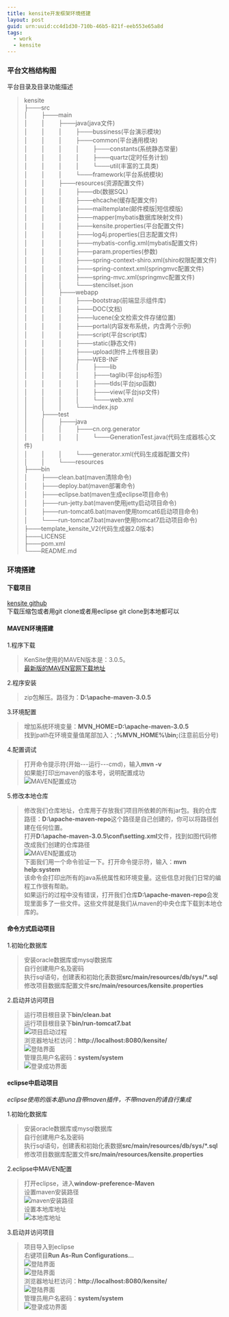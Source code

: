 ```yaml
---
title: kensite开发框架环境搭建
layout: post
guid: urn:uuid:cc4d1d30-710b-46b5-821f-eeb553e65a8d
tags:
  - work
  - kensite
---
```


### 平台文档结构图

平台目录及目录功能描述

> kensite  
├───src  
│&nbsp;&nbsp;&nbsp;&nbsp;&nbsp;&nbsp;&nbsp;&nbsp;├───main  
│&nbsp;&nbsp;&nbsp;&nbsp;&nbsp;&nbsp;&nbsp;&nbsp;│&nbsp;&nbsp;&nbsp;&nbsp;&nbsp;&nbsp;&nbsp;&nbsp;├───java(java文件)  
│&nbsp;&nbsp;&nbsp;&nbsp;&nbsp;&nbsp;&nbsp;&nbsp;│&nbsp;&nbsp;&nbsp;&nbsp;&nbsp;&nbsp;&nbsp;&nbsp;│&nbsp;&nbsp;&nbsp;&nbsp;&nbsp;&nbsp;&nbsp;&nbsp;├───bussiness(平台演示模块)  
│&nbsp;&nbsp;&nbsp;&nbsp;&nbsp;&nbsp;&nbsp;&nbsp;│&nbsp;&nbsp;&nbsp;&nbsp;&nbsp;&nbsp;&nbsp;&nbsp;│&nbsp;&nbsp;&nbsp;&nbsp;&nbsp;&nbsp;&nbsp;&nbsp;├───common(平台通用模块)  
│&nbsp;&nbsp;&nbsp;&nbsp;&nbsp;&nbsp;&nbsp;&nbsp;│&nbsp;&nbsp;&nbsp;&nbsp;&nbsp;&nbsp;&nbsp;&nbsp;│&nbsp;&nbsp;&nbsp;&nbsp;&nbsp;&nbsp;&nbsp;&nbsp;│&nbsp;&nbsp;&nbsp;&nbsp;&nbsp;&nbsp;&nbsp;&nbsp;├───constants(系统静态常量)  
│&nbsp;&nbsp;&nbsp;&nbsp;&nbsp;&nbsp;&nbsp;&nbsp;│&nbsp;&nbsp;&nbsp;&nbsp;&nbsp;&nbsp;&nbsp;&nbsp;│&nbsp;&nbsp;&nbsp;&nbsp;&nbsp;&nbsp;&nbsp;&nbsp;│&nbsp;&nbsp;&nbsp;&nbsp;&nbsp;&nbsp;&nbsp;&nbsp;├───quartz(定时任务计划)  
│&nbsp;&nbsp;&nbsp;&nbsp;&nbsp;&nbsp;&nbsp;&nbsp;│&nbsp;&nbsp;&nbsp;&nbsp;&nbsp;&nbsp;&nbsp;&nbsp;│&nbsp;&nbsp;&nbsp;&nbsp;&nbsp;&nbsp;&nbsp;&nbsp;│&nbsp;&nbsp;&nbsp;&nbsp;&nbsp;&nbsp;&nbsp;&nbsp;└───util(丰富的工具类)  
│&nbsp;&nbsp;&nbsp;&nbsp;&nbsp;&nbsp;&nbsp;&nbsp;│&nbsp;&nbsp;&nbsp;&nbsp;&nbsp;&nbsp;&nbsp;&nbsp;│&nbsp;&nbsp;&nbsp;&nbsp;&nbsp;&nbsp;&nbsp;&nbsp;└───framework(平台系统模块)  
│&nbsp;&nbsp;&nbsp;&nbsp;&nbsp;&nbsp;&nbsp;&nbsp;│&nbsp;&nbsp;&nbsp;&nbsp;&nbsp;&nbsp;&nbsp;&nbsp;├───resources(资源配置文件)  
│&nbsp;&nbsp;&nbsp;&nbsp;&nbsp;&nbsp;&nbsp;&nbsp;│&nbsp;&nbsp;&nbsp;&nbsp;&nbsp;&nbsp;&nbsp;&nbsp;│&nbsp;&nbsp;&nbsp;&nbsp;&nbsp;&nbsp;&nbsp;&nbsp;├───db(数据SQL)  
│&nbsp;&nbsp;&nbsp;&nbsp;&nbsp;&nbsp;&nbsp;&nbsp;│&nbsp;&nbsp;&nbsp;&nbsp;&nbsp;&nbsp;&nbsp;&nbsp;│&nbsp;&nbsp;&nbsp;&nbsp;&nbsp;&nbsp;&nbsp;&nbsp;├───ehcache(缓存配置文件)  
│&nbsp;&nbsp;&nbsp;&nbsp;&nbsp;&nbsp;&nbsp;&nbsp;│&nbsp;&nbsp;&nbsp;&nbsp;&nbsp;&nbsp;&nbsp;&nbsp;│&nbsp;&nbsp;&nbsp;&nbsp;&nbsp;&nbsp;&nbsp;&nbsp;├───mailtemplate(邮件模版|短信模版)  
│&nbsp;&nbsp;&nbsp;&nbsp;&nbsp;&nbsp;&nbsp;&nbsp;│&nbsp;&nbsp;&nbsp;&nbsp;&nbsp;&nbsp;&nbsp;&nbsp;│&nbsp;&nbsp;&nbsp;&nbsp;&nbsp;&nbsp;&nbsp;&nbsp;├───mapper(mybatis数据库映射文件)  
│&nbsp;&nbsp;&nbsp;&nbsp;&nbsp;&nbsp;&nbsp;&nbsp;│&nbsp;&nbsp;&nbsp;&nbsp;&nbsp;&nbsp;&nbsp;&nbsp;│&nbsp;&nbsp;&nbsp;&nbsp;&nbsp;&nbsp;&nbsp;&nbsp;├───kensite.properties(平台配置文件)  
│&nbsp;&nbsp;&nbsp;&nbsp;&nbsp;&nbsp;&nbsp;&nbsp;│&nbsp;&nbsp;&nbsp;&nbsp;&nbsp;&nbsp;&nbsp;&nbsp;│&nbsp;&nbsp;&nbsp;&nbsp;&nbsp;&nbsp;&nbsp;&nbsp;├───log4j.properties(日志配置文件)  
│&nbsp;&nbsp;&nbsp;&nbsp;&nbsp;&nbsp;&nbsp;&nbsp;│&nbsp;&nbsp;&nbsp;&nbsp;&nbsp;&nbsp;&nbsp;&nbsp;│&nbsp;&nbsp;&nbsp;&nbsp;&nbsp;&nbsp;&nbsp;&nbsp;├───mybatis-config.xml(mybatis配置文件)  
│&nbsp;&nbsp;&nbsp;&nbsp;&nbsp;&nbsp;&nbsp;&nbsp;│&nbsp;&nbsp;&nbsp;&nbsp;&nbsp;&nbsp;&nbsp;&nbsp;│&nbsp;&nbsp;&nbsp;&nbsp;&nbsp;&nbsp;&nbsp;&nbsp;├───param.properties(参数)  
│&nbsp;&nbsp;&nbsp;&nbsp;&nbsp;&nbsp;&nbsp;&nbsp;│&nbsp;&nbsp;&nbsp;&nbsp;&nbsp;&nbsp;&nbsp;&nbsp;│&nbsp;&nbsp;&nbsp;&nbsp;&nbsp;&nbsp;&nbsp;&nbsp;├───spring-context-shiro.xml(shiro权限配置文件)  
│&nbsp;&nbsp;&nbsp;&nbsp;&nbsp;&nbsp;&nbsp;&nbsp;│&nbsp;&nbsp;&nbsp;&nbsp;&nbsp;&nbsp;&nbsp;&nbsp;│&nbsp;&nbsp;&nbsp;&nbsp;&nbsp;&nbsp;&nbsp;&nbsp;├───spring-context.xml(springmvc配置文件)  
│&nbsp;&nbsp;&nbsp;&nbsp;&nbsp;&nbsp;&nbsp;&nbsp;│&nbsp;&nbsp;&nbsp;&nbsp;&nbsp;&nbsp;&nbsp;&nbsp;│&nbsp;&nbsp;&nbsp;&nbsp;&nbsp;&nbsp;&nbsp;&nbsp;├───spring-mvc.xml(springmvc配置文件)  
│&nbsp;&nbsp;&nbsp;&nbsp;&nbsp;&nbsp;&nbsp;&nbsp;│&nbsp;&nbsp;&nbsp;&nbsp;&nbsp;&nbsp;&nbsp;&nbsp;│&nbsp;&nbsp;&nbsp;&nbsp;&nbsp;&nbsp;&nbsp;&nbsp;└───stencilset.json  
│&nbsp;&nbsp;&nbsp;&nbsp;&nbsp;&nbsp;&nbsp;&nbsp;│&nbsp;&nbsp;&nbsp;&nbsp;&nbsp;&nbsp;&nbsp;&nbsp;├───webapp  
│&nbsp;&nbsp;&nbsp;&nbsp;&nbsp;&nbsp;&nbsp;&nbsp;│&nbsp;&nbsp;&nbsp;&nbsp;&nbsp;&nbsp;&nbsp;&nbsp;│&nbsp;&nbsp;&nbsp;&nbsp;&nbsp;&nbsp;&nbsp;&nbsp;├───bootstrap(前端显示组件库)  
│&nbsp;&nbsp;&nbsp;&nbsp;&nbsp;&nbsp;&nbsp;&nbsp;│&nbsp;&nbsp;&nbsp;&nbsp;&nbsp;&nbsp;&nbsp;&nbsp;│&nbsp;&nbsp;&nbsp;&nbsp;&nbsp;&nbsp;&nbsp;&nbsp;├───DOC(文档)  
│&nbsp;&nbsp;&nbsp;&nbsp;&nbsp;&nbsp;&nbsp;&nbsp;│&nbsp;&nbsp;&nbsp;&nbsp;&nbsp;&nbsp;&nbsp;&nbsp;│&nbsp;&nbsp;&nbsp;&nbsp;&nbsp;&nbsp;&nbsp;&nbsp;├───lucene(全文检索文件存储位置)  
│&nbsp;&nbsp;&nbsp;&nbsp;&nbsp;&nbsp;&nbsp;&nbsp;│&nbsp;&nbsp;&nbsp;&nbsp;&nbsp;&nbsp;&nbsp;&nbsp;│&nbsp;&nbsp;&nbsp;&nbsp;&nbsp;&nbsp;&nbsp;&nbsp;├───portal(内容发布系统，内含两个示例)  
│&nbsp;&nbsp;&nbsp;&nbsp;&nbsp;&nbsp;&nbsp;&nbsp;│&nbsp;&nbsp;&nbsp;&nbsp;&nbsp;&nbsp;&nbsp;&nbsp;│&nbsp;&nbsp;&nbsp;&nbsp;&nbsp;&nbsp;&nbsp;&nbsp;├───script(平台script库)  
│&nbsp;&nbsp;&nbsp;&nbsp;&nbsp;&nbsp;&nbsp;&nbsp;│&nbsp;&nbsp;&nbsp;&nbsp;&nbsp;&nbsp;&nbsp;&nbsp;│&nbsp;&nbsp;&nbsp;&nbsp;&nbsp;&nbsp;&nbsp;&nbsp;├───static(静态文件)  
│&nbsp;&nbsp;&nbsp;&nbsp;&nbsp;&nbsp;&nbsp;&nbsp;│&nbsp;&nbsp;&nbsp;&nbsp;&nbsp;&nbsp;&nbsp;&nbsp;│&nbsp;&nbsp;&nbsp;&nbsp;&nbsp;&nbsp;&nbsp;&nbsp;├───upload(附件上传根目录)  
│&nbsp;&nbsp;&nbsp;&nbsp;&nbsp;&nbsp;&nbsp;&nbsp;│&nbsp;&nbsp;&nbsp;&nbsp;&nbsp;&nbsp;&nbsp;&nbsp;│&nbsp;&nbsp;&nbsp;&nbsp;&nbsp;&nbsp;&nbsp;&nbsp;├───WEB-INF  
│&nbsp;&nbsp;&nbsp;&nbsp;&nbsp;&nbsp;&nbsp;&nbsp;│&nbsp;&nbsp;&nbsp;&nbsp;&nbsp;&nbsp;&nbsp;&nbsp;│&nbsp;&nbsp;&nbsp;&nbsp;&nbsp;&nbsp;&nbsp;&nbsp;│&nbsp;&nbsp;&nbsp;&nbsp;&nbsp;&nbsp;&nbsp;&nbsp;├───lib  
│&nbsp;&nbsp;&nbsp;&nbsp;&nbsp;&nbsp;&nbsp;&nbsp;│&nbsp;&nbsp;&nbsp;&nbsp;&nbsp;&nbsp;&nbsp;&nbsp;│&nbsp;&nbsp;&nbsp;&nbsp;&nbsp;&nbsp;&nbsp;&nbsp;│&nbsp;&nbsp;&nbsp;&nbsp;&nbsp;&nbsp;&nbsp;&nbsp;├───taglib(平台jsp标签)  
│&nbsp;&nbsp;&nbsp;&nbsp;&nbsp;&nbsp;&nbsp;&nbsp;│&nbsp;&nbsp;&nbsp;&nbsp;&nbsp;&nbsp;&nbsp;&nbsp;│&nbsp;&nbsp;&nbsp;&nbsp;&nbsp;&nbsp;&nbsp;&nbsp;│&nbsp;&nbsp;&nbsp;&nbsp;&nbsp;&nbsp;&nbsp;&nbsp;├───tlds(平台jsp函数)  
│&nbsp;&nbsp;&nbsp;&nbsp;&nbsp;&nbsp;&nbsp;&nbsp;│&nbsp;&nbsp;&nbsp;&nbsp;&nbsp;&nbsp;&nbsp;&nbsp;│&nbsp;&nbsp;&nbsp;&nbsp;&nbsp;&nbsp;&nbsp;&nbsp;│&nbsp;&nbsp;&nbsp;&nbsp;&nbsp;&nbsp;&nbsp;&nbsp;├───view(平台jsp文件)  
│&nbsp;&nbsp;&nbsp;&nbsp;&nbsp;&nbsp;&nbsp;&nbsp;│&nbsp;&nbsp;&nbsp;&nbsp;&nbsp;&nbsp;&nbsp;&nbsp;│&nbsp;&nbsp;&nbsp;&nbsp;&nbsp;&nbsp;&nbsp;&nbsp;│&nbsp;&nbsp;&nbsp;&nbsp;&nbsp;&nbsp;&nbsp;&nbsp;└───web.xml  
│&nbsp;&nbsp;&nbsp;&nbsp;&nbsp;&nbsp;&nbsp;&nbsp;│&nbsp;&nbsp;&nbsp;&nbsp;&nbsp;&nbsp;&nbsp;&nbsp;│&nbsp;&nbsp;&nbsp;&nbsp;&nbsp;&nbsp;&nbsp;&nbsp;└───index.jsp  
│&nbsp;&nbsp;&nbsp;&nbsp;&nbsp;&nbsp;&nbsp;&nbsp;├───test  
│&nbsp;&nbsp;&nbsp;&nbsp;&nbsp;&nbsp;&nbsp;&nbsp;│&nbsp;&nbsp;&nbsp;&nbsp;&nbsp;&nbsp;&nbsp;&nbsp;├───java  
│&nbsp;&nbsp;&nbsp;&nbsp;&nbsp;&nbsp;&nbsp;&nbsp;│&nbsp;&nbsp;&nbsp;&nbsp;&nbsp;&nbsp;&nbsp;&nbsp;│&nbsp;&nbsp;&nbsp;&nbsp;&nbsp;&nbsp;&nbsp;&nbsp;├───cn.org.generator  
│&nbsp;&nbsp;&nbsp;&nbsp;&nbsp;&nbsp;&nbsp;&nbsp;│&nbsp;&nbsp;&nbsp;&nbsp;&nbsp;&nbsp;&nbsp;&nbsp;│&nbsp;&nbsp;&nbsp;&nbsp;&nbsp;&nbsp;&nbsp;&nbsp;│&nbsp;&nbsp;&nbsp;&nbsp;&nbsp;&nbsp;&nbsp;&nbsp;└───GenerationTest.java(代码生成器核心文件)  
│&nbsp;&nbsp;&nbsp;&nbsp;&nbsp;&nbsp;&nbsp;&nbsp;│&nbsp;&nbsp;&nbsp;&nbsp;&nbsp;&nbsp;&nbsp;&nbsp;│&nbsp;&nbsp;&nbsp;&nbsp;&nbsp;&nbsp;&nbsp;&nbsp;└───generator.xml(代码生成器配置文件)  
│&nbsp;&nbsp;&nbsp;&nbsp;&nbsp;&nbsp;&nbsp;&nbsp;│&nbsp;&nbsp;&nbsp;&nbsp;&nbsp;&nbsp;&nbsp;&nbsp;└───resources  
├───bin  
│&nbsp;&nbsp;&nbsp;&nbsp;&nbsp;&nbsp;&nbsp;&nbsp;├───clean.bat(maven清除命令)  
│&nbsp;&nbsp;&nbsp;&nbsp;&nbsp;&nbsp;&nbsp;&nbsp;├───deploy.bat(maven部署命令)  
│&nbsp;&nbsp;&nbsp;&nbsp;&nbsp;&nbsp;&nbsp;&nbsp;├───eclipse.bat(maven生成eclipse项目命令)  
│&nbsp;&nbsp;&nbsp;&nbsp;&nbsp;&nbsp;&nbsp;&nbsp;├───run-jetty.bat(maven使用jetty启动项目命令)  
│&nbsp;&nbsp;&nbsp;&nbsp;&nbsp;&nbsp;&nbsp;&nbsp;├───run-tomcat6.bat(maven使用tomcat6启动项目命令)  
│&nbsp;&nbsp;&nbsp;&nbsp;&nbsp;&nbsp;&nbsp;&nbsp;└───run-tomcat7.bat(maven使用tomcat7启动项目命令)  
├───template_kensite_V2(代码生成器2.0版本)  
├───LICENSE  
├───pom.xml  
└───README.md  

### 环境搭建

#### 下载项目

[kensite github](https://github.com/seeyoui/kensite)  
下载压缩包或者用git clone或者用eclipse git clone到本地都可以

#### MAVEN环境搭建

1.程序下载  
> KenSite使用的MAVEN版本是：3.0.5。   
[最新版的MAVEN官网下载地址](http://maven.apache.org/download.cgi)   

2.程序安装
> zip包解压。路径为：**D:\apache-maven-3.0.5**  

3.环境配置  
> 增加系统环境变量：**MVN_HOME=D:\apache-maven-3.0.5**  
找到path在环境变量值尾部加入：**;%MVN_HOME%\bin;**(注意前后分号)  

4.配置调试  
> 打开命令提示符(开始---运行---cmd)，输入**mvn -v**  
如果能打印出maven的版本号，说明配置成功  
![MAVEN配置成功](/media/files/2017/02/04/mvncmd.jpg)  

5.修改本地仓库  
> 修改我们仓库地址，仓库用于存放我们项目所依赖的所有jar包。我的仓库路径：**D:\apache-maven-repo**这个路径是自己创建的，你可以将路径创建在任何位置。  
打开**D:\apache-maven-3.0.5\conf\setting.xml**文件，找到如图代码修改成我们创建的仓库路径  
![MAVEN配置成功](/media/files/2017/02/04/mvnconf.png)  
下面我们用一个命令验证一下。打开命令提示符，输入：**mvn help:system**  
该命令会打印出所有的java系统属性和环境变量。这些信息对我们日常的编程工作很有帮助。  
如果运行的过程中没有错误，打开我们仓库**D:\apache-maven-repo**会发现里面多了一些文件。这些文件就是我们从maven的中央仓库下载到本地仓库的。  

#### 命令方式启动项目

1.初始化数据库  
> 安装oracle数据库或mysql数据库  
自行创建用户名及密码  
执行sql语句，创建表和初始化表数据**src/main/resources/db/sys/*.sql**  
修改项目数据库配置文件**src/main/resources/kensite.properties**  

2.启动并访问项目  
> 运行项目根目录下**bin/clean.bat**  
运行项目根目录下**bin/run-tomcat7.bat**  
![项目启动过程](/media/files/2017/02/04/jettyrun.png)  
浏览器地址栏访问：**http://localhost:8080/kensite/**  
![登陆界面](/media/files/2017/02/04/login.png)  
管理员用户名密码：**system/system**  
![登录成功界面](/media/files/2017/02/04/website.png)  

#### eclipse中启动项目

*eclipse使用的版本是luna自带maven插件，不带maven的请自行集成*

1.初始化数据库  
> 安装oracle数据库或mysql数据库  
自行创建用户名及密码  
执行sql语句，创建表和初始化表数据**src/main/resources/db/sys/*.sql**  
修改项目数据库配置文件**src/main/resources/kensite.properties** 

2.eclipse中MAVEN配置  
> 打开eclipse，进入**window-preference-Maven**  
设置maven安装路径  
![maven安装路径](/media/files/2017/02/04/eclipsemvnconf.png)  
设置本地库地址  
![本地库地址](/media/files/2017/02/04/eclipsemvnsetting.png)  

3.启动并访问项目  
> 项目导入到eclipse  
右键项目**Run As-Run Configurations...**  
![登陆界面](/media/files/2017/02/04/RunConfigurations.png)  
![登陆界面](/media/files/2017/02/04/eclipserun.png)  
浏览器地址栏访问：**http://localhost:8080/kensite/**  
![登陆界面](/media/files/2017/02/04/login.png)  
管理员用户名密码：**system/system**  
![登录成功界面](/media/files/2017/02/04/website.png)  
